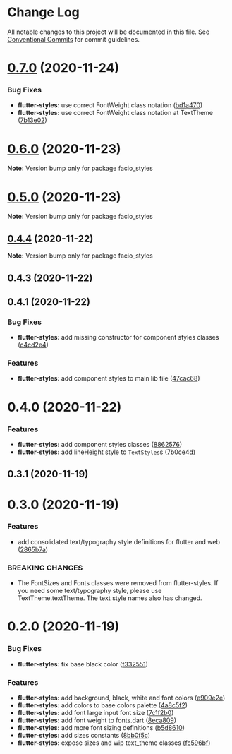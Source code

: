 # Change Log

All notable changes to this project will be documented in this file.
See [Conventional Commits](https://conventionalcommits.org) for commit guidelines.

# [0.7.0](https://github.com/FacioCode/design/compare/v0.6.0...v0.7.0) (2020-11-24)


### Bug Fixes

* **flutter-styles:** use correct FontWeight class notation ([bd1a470](https://github.com/FacioCode/design/commit/bd1a4707d05b198544190673ba6d0114daf26aac))
* **flutter-styles:** use correct FontWeight class notation at TextTheme ([7b13e02](https://github.com/FacioCode/design/commit/7b13e02cb72163be002d58299331ce6506224c5e))





# [0.6.0](https://github.com/FacioCode/design/compare/v0.5.0...v0.6.0) (2020-11-23)

**Note:** Version bump only for package facio_styles





# [0.5.0](https://github.com/FacioCode/design/compare/v0.4.4...v0.5.0) (2020-11-23)

**Note:** Version bump only for package facio_styles





## [0.4.4](https://github.com/FacioCode/design/compare/v0.4.3...v0.4.4) (2020-11-22)

**Note:** Version bump only for package facio_styles





## 0.4.3 (2020-11-22)



## 0.4.1 (2020-11-22)


### Bug Fixes

* **flutter-styles:** add missing constructor for component styles classes ([c4cd2e4](https://github.com/FacioCode/design/commit/c4cd2e44a3ce5ff051c41c111fe5a6c20ea43dfb))


### Features

* **flutter-styles:** add component styles to main lib file ([47cac68](https://github.com/FacioCode/design/commit/47cac681b8381a515d44eab753f490456eb01b34))



# 0.4.0 (2020-11-22)


### Features

* **flutter-styles:** add component styles classes ([8862576](https://github.com/FacioCode/design/commit/88625766481ab45aecbb5acd4d969f631f543933))
* **flutter-styles:** add lineHeight style to `TextStyles`s ([7b0ce4d](https://github.com/FacioCode/design/commit/7b0ce4dc7532d3a83336098db7d344f57c72bad6))



## 0.3.1 (2020-11-19)



# 0.3.0 (2020-11-19)


### Features

* add consolidated text/typography style definitions for flutter and web ([2865b7a](https://github.com/FacioCode/design/commit/2865b7ab0d54dc83960e439e35adc077223edc85))


### BREAKING CHANGES

* The FontSizes and Fonts classes were removed from flutter-styles. If you need some
text/typography style, please use TextTheme.textTheme. The text style names also has changed.



# 0.2.0 (2020-11-19)


### Bug Fixes

* **flutter-styles:** fix base black color ([f332551](https://github.com/FacioCode/design/commit/f33255192f16405a57829f776b6baefbe21e1b00))


### Features

* **flutter-styles:** add background, black, white and font colors ([e909e2e](https://github.com/FacioCode/design/commit/e909e2e30da110be0a6295ba9c642f93bbcbd3f1))
* **flutter-styles:** add colors to base colors palette ([4a8c5f2](https://github.com/FacioCode/design/commit/4a8c5f25925c12fff944435377c9472071bfb634))
* **flutter-styles:** add font large input font size ([7c1f2b0](https://github.com/FacioCode/design/commit/7c1f2b07305d6016773008e854c6b9d81c0569ff))
* **flutter-styles:** add font weight to fonts.dart ([8eca809](https://github.com/FacioCode/design/commit/8eca80956128690c55aa56b93030f46bad568c80))
* **flutter-styles:** add more font sizing definitions ([b5d8610](https://github.com/FacioCode/design/commit/b5d861018c47b2ba67dda1805f3cd1c9c7ab9782))
* **flutter-styles:** add sizes constants ([8bb0f5c](https://github.com/FacioCode/design/commit/8bb0f5ce108d02dcfcff00248559c84ce62d0727))
* **flutter-styles:** expose sizes and wip text_theme classes ([fc596bf](https://github.com/FacioCode/design/commit/fc596bfcd86d68971ec0ffdd72677cb6945bf4e3))
